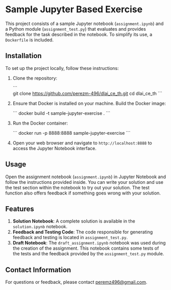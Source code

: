 # Sample Jupyter Based Exercise

This project consists of a sample Jupyter notebook (`assignment.ipynb`) and a Python module (`assignment_test.py`) that evaluates and provides feedback for the task described in the notebook. To simplify its use, a `Dockerfile` is included.

## Installation

To set up the project locally, follow these instructions:

1. Clone the repository:

   \```   
   git clone https://github.com/perezm-496/dlai_ce_th.git
   cd dlai_ce_th
   \```

2. Ensure that Docker is installed on your machine. Build the Docker image:

   \```
   docker build -t sample-jupyter-exercise .
   \```


3. Run the Docker container:

   \```
   docker run -p 8888:8888 sample-jupyter-exercise
   \```

4. Open your web browser and navigate to `http://localhost:8888` to access the Jupyter Notebook interface.

## Usage

Open the assignment notebook (`assignment.ipynb`) in Jupyter Notebook and follow the instructions provided inside. You can write your solution and use the test section within the notebook to try out your solution. The test function also offers feedback if something goes wrong with your solution.

## Features

1. **Solution Notebook**: A complete solution is available in the `solution.ipynb` notebook.
2. **Feedback and Testing Code**: The code responsible for generating feedback and testing is located in `assignment_test.py`.
3. **Draft Notebook**: The `draft_assignment.ipynb` notebook was used during the creation of the assignment. This notebook contains some tests of the tests and the feedback provided by the `assignment_test.py` module.

## Contact Information

For questions or feedback, please contact peremz496@gmail.com.
